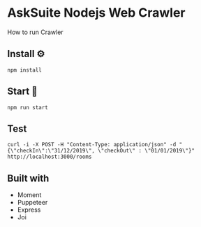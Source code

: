 # AskSuite Nodejs Web Crawler

How to run Crawler

## Install ⚙️

```
npm install
```

## Start 🏃
```
npm run start
```

## Test

```
curl -i -X POST -H "Content-Type: application/json" -d "{\"checkIn\":\"31/12/2019\", \"checkOut\" : \"01/01/2019\"}" http://localhost:3000/rooms
```


## Built with
* Moment
* Puppeteer
* Express
* Joi
